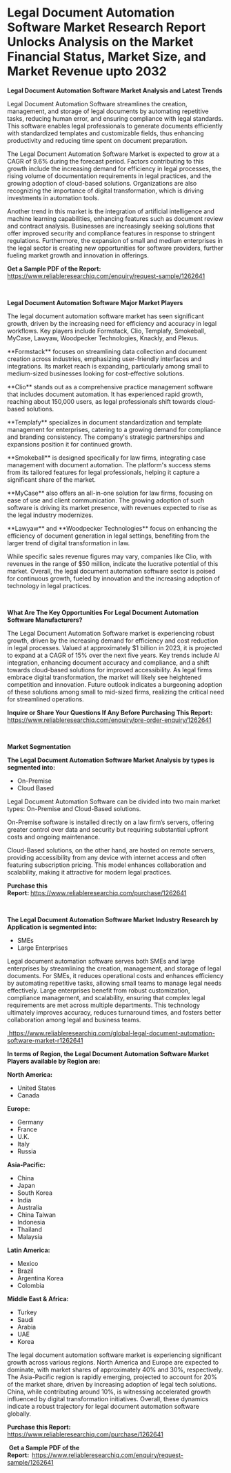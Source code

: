 <p><h1>Legal Document Automation Software Market Research Report Unlocks Analysis on the Market Financial Status, Market Size, and Market Revenue upto 2032</h1></p><p><strong>Legal Document Automation Software Market Analysis and Latest Trends</strong></p>
<p><p>Legal Document Automation Software streamlines the creation, management, and storage of legal documents by automating repetitive tasks, reducing human error, and ensuring compliance with legal standards. This software enables legal professionals to generate documents efficiently with standardized templates and customizable fields, thus enhancing productivity and reducing time spent on document preparation.</p><p>The Legal Document Automation Software Market is expected to grow at a CAGR of 9.6% during the forecast period. Factors contributing to this growth include the increasing demand for efficiency in legal processes, the rising volume of documentation requirements in legal practices, and the growing adoption of cloud-based solutions. Organizations are also recognizing the importance of digital transformation, which is driving investments in automation tools.</p><p>Another trend in this market is the integration of artificial intelligence and machine learning capabilities, enhancing features such as document review and contract analysis. Businesses are increasingly seeking solutions that offer improved security and compliance features in response to stringent regulations. Furthermore, the expansion of small and medium enterprises in the legal sector is creating new opportunities for software providers, further fueling market growth and innovation in offerings.</p></p>
<p><strong>Get a Sample PDF of the Report:&nbsp;</strong> <a href="https://www.reliableresearchiq.com/enquiry/request-sample/1262641?utm_campaign=2324&utm_medium=2&utm_source=Github&utm_content=ia&utm_term=20042025&utm_id=legal-document-automation-software">https://www.reliableresearchiq.com/enquiry/request-sample/1262641</a></p>
<p>&nbsp;</p>
<p><strong>Legal Document Automation Software Major Market Players</strong></p>
<p><p>The legal document automation software market has seen significant growth, driven by the increasing need for efficiency and accuracy in legal workflows. Key players include Formstack, Clio, Templafy, Smokeball, MyCase, Lawyaw, Woodpecker Technologies, Knackly, and Plexus.</p><p>**Formstack** focuses on streamlining data collection and document creation across industries, emphasizing user-friendly interfaces and integrations. Its market reach is expanding, particularly among small to medium-sized businesses looking for cost-effective solutions.</p><p>**Clio** stands out as a comprehensive practice management software that includes document automation. It has experienced rapid growth, reaching about 150,000 users, as legal professionals shift towards cloud-based solutions.</p><p>**Templafy** specializes in document standardization and template management for enterprises, catering to a growing demand for compliance and branding consistency. The company's strategic partnerships and expansions position it for continued growth.</p><p>**Smokeball** is designed specifically for law firms, integrating case management with document automation. The platform's success stems from its tailored features for legal professionals, helping it capture a significant share of the market.</p><p>**MyCase** also offers an all-in-one solution for law firms, focusing on ease of use and client communication. The growing adoption of such software is driving its market presence, with revenues expected to rise as the legal industry modernizes.</p><p>**Lawyaw** and **Woodpecker Technologies** focus on enhancing the efficiency of document generation in legal settings, benefiting from the larger trend of digital transformation in law. </p><p>While specific sales revenue figures may vary, companies like Clio, with revenues in the range of $50 million, indicate the lucrative potential of this market. Overall, the legal document automation software sector is poised for continuous growth, fueled by innovation and the increasing adoption of technology in legal practices.</p></p>
<p>&nbsp;</p>
<p><strong>What Are The Key Opportunities For Legal Document Automation Software Manufacturers?</strong></p>
<p><p>The Legal Document Automation Software market is experiencing robust growth, driven by the increasing demand for efficiency and cost reduction in legal processes. Valued at approximately $1 billion in 2023, it is projected to expand at a CAGR of 15% over the next five years. Key trends include AI integration, enhancing document accuracy and compliance, and a shift towards cloud-based solutions for improved accessibility. As legal firms embrace digital transformation, the market will likely see heightened competition and innovation. Future outlook indicates a burgeoning adoption of these solutions among small to mid-sized firms, realizing the critical need for streamlined operations.</p></p>
<p><strong>Inquire or Share Your Questions If Any Before Purchasing This Report:</strong> <a href="https://www.reliableresearchiq.com/enquiry/pre-order-enquiry/1262641?utm_campaign=2324&utm_medium=2&utm_source=Github&utm_content=ia&utm_term=20042025&utm_id=legal-document-automation-software">https://www.reliableresearchiq.com/enquiry/pre-order-enquiry/1262641</a></p>
<p>&nbsp;</p>
<p><strong>Market Segmentation</strong></p>
<p><strong>The Legal Document Automation Software Market Analysis by types is segmented into:</strong></p>
<p><ul><li>On-Premise</li><li>Cloud Based</li></ul></p>
<p><p>Legal Document Automation Software can be divided into two main market types: On-Premise and Cloud-Based solutions. </p><p>On-Premise software is installed directly on a law firm’s servers, offering greater control over data and security but requiring substantial upfront costs and ongoing maintenance. </p><p>Cloud-Based solutions, on the other hand, are hosted on remote servers, providing accessibility from any device with internet access and often featuring subscription pricing. This model enhances collaboration and scalability, making it attractive for modern legal practices.</p></p>
<p><strong>Purchase this Report:&nbsp;</strong><a href="https://www.reliableresearchiq.com/purchase/1262641?utm_campaign=2324&utm_medium=2&utm_source=Github&utm_content=ia&utm_term=20042025&utm_id=legal-document-automation-software">https://www.reliableresearchiq.com/purchase/1262641</a></p>
<p>&nbsp;</p>
<p><strong>The Legal Document Automation Software Market Industry Research by Application is segmented into:</strong></p>
<p><ul><li>SMEs</li><li>Large Enterprises</li></ul></p>
<p><p>Legal document automation software serves both SMEs and large enterprises by streamlining the creation, management, and storage of legal documents. For SMEs, it reduces operational costs and enhances efficiency by automating repetitive tasks, allowing small teams to manage legal needs effectively. Large enterprises benefit from robust customization, compliance management, and scalability, ensuring that complex legal requirements are met across multiple departments. This technology ultimately improves accuracy, reduces turnaround times, and fosters better collaboration among legal and business teams.</p></p>
<p><a href="https://www.reliableresearchiq.com/global-legal-document-automation-software-market-r1262641?utm_campaign=2324&utm_medium=2&utm_source=Github&utm_content=ia&utm_term=20042025&utm_id=legal-document-automation-software">&nbsp;https://www.reliableresearchiq.com/global-legal-document-automation-software-market-r1262641</a></p>
<p><strong>In terms of Region, the Legal Document Automation Software Market Players available by Region are:</strong></p>
<p>
    <p> <strong> North America: </strong>
        <ul>
            <li>United States</li>
            <li>Canada</li>
        </ul>
        </p> 
    <p> <strong> Europe: </strong>
        <ul>
            <li>Germany</li>
            <li>France</li>
            <li>U.K.</li>
            <li>Italy</li>
            <li>Russia</li>
        </ul>
        </p> 
    <p> <strong> Asia-Pacific: </strong>
        <ul>
            <li>China</li>
            <li>Japan</li>
            <li>South Korea</li>
            <li>India</li>
            <li>Australia</li>
            <li>China Taiwan</li>
            <li>Indonesia</li>
            <li>Thailand</li>
            <li>Malaysia</li>
        </ul>
        </p> 
    <p> <strong> Latin America: </strong>
        <ul>
            <li>Mexico</li>
            <li>Brazil</li>
            <li>Argentina Korea</li>
            <li>Colombia</li>
        </ul>
        </p> 
    <p> <strong> Middle East & Africa: </strong>
        <ul>
            <li>Turkey</li>
            <li>Saudi</li>
            <li>Arabia</li>
            <li>UAE</li>
            <li>Korea</li>
        </ul>
    </p>
    </p>
<p><p>The legal document automation software market is experiencing significant growth across various regions. North America and Europe are expected to dominate, with market shares of approximately 40% and 30%, respectively. The Asia-Pacific region is rapidly emerging, projected to account for 20% of the market share, driven by increasing adoption of legal tech solutions. China, while contributing around 10%, is witnessing accelerated growth influenced by digital transformation initiatives. Overall, these dynamics indicate a robust trajectory for legal document automation software globally.</p></p>
<p><strong>Purchase this Report: </strong><a href="https://www.reliableresearchiq.com/purchase/1262641?utm_campaign=2324&utm_medium=2&utm_source=Github&utm_content=ia&utm_term=20042025&utm_id=legal-document-automation-software">https://www.reliableresearchiq.com/purchase/1262641</a></p>
<p>&nbsp;<strong>Get a Sample PDF of the Report:&nbsp;&nbsp;</strong><a href="https://www.reliableresearchiq.com/enquiry/request-sample/1262641?utm_campaign=2324&utm_medium=2&utm_source=Github&utm_content=ia&utm_term=20042025&utm_id=legal-document-automation-software">https://www.reliableresearchiq.com/enquiry/request-sample/1262641</a></p>
<p><strong></strong></p>
<p><p></p><p></p><p></p></p>